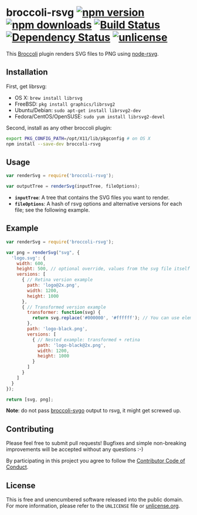 # broccoli-rsvg [![npm version](https://img.shields.io/npm/v/broccoli-rsvg.svg?style=flat)](https://www.npmjs.org/package/broccoli-rsvg) [![npm downloads](https://img.shields.io/npm/dm/broccoli-rsvg.svg?style=flat)](https://www.npmjs.org/package/broccoli-rsvg) [![Build Status](https://img.shields.io/travis/myfreeweb/broccoli-rsvg.svg?style=flat)](https://travis-ci.org/myfreeweb/broccoli-rsvg) [![Dependency Status](https://img.shields.io/gemnasium/myfreeweb/broccoli-rsvg.svg)](https://gemnasium.com/myfreeweb/broccoli-rsvg) [![unlicense](https://img.shields.io/badge/un-license-green.svg?style=flat)](http://unlicense.org)

This [Broccoli] plugin renders SVG files to PNG using [node-rsvg].

[Broccoli]: https://github.com/joliss/broccoli
[node-rsvg]: https://github.com/walling/node-rsvg

## Installation

First, get librsvg:

- OS X: `brew install librsvg`
- FreeBSD: `pkg install graphics/librsvg2`
- Ubuntu/Debian: `sudo apt-get install librsvg2-dev`
- Fedora/CentOS/OpenSUSE: `sudo yum install librsvg2-devel`

Second, install as any other broccoli plugin:

```bash
export PKG_CONFIG_PATH=/opt/X11/lib/pkgconfig # on OS X
npm install --save-dev broccoli-rsvg
```

## Usage

```js
var renderSvg = require('broccoli-rsvg');

var outputTree = renderSvg(inputTree, fileOptions);
```

- **`inputTree`**: A tree that contains the SVG files you want to render.
- **`fileOptions`**: A hash of rsvg options and alternative versions for each file; see the following example.

## Example

```js
var renderSvg = require('broccoli-rsvg');

var png = renderSvg("svg", {
  'logo.svg': {
    width: 600,
    height: 500, // optional override, values from the svg file itself are used by default
    versions: [
      { // Retina version example
        path: 'logo@2x.png',
        width: 1200,
        height: 1000
      },
      { // Transformed version example
        transformer: function(svg) {
          return svg.replace('#000000', '#ffffff'); // You can use elementtree or xmldom here...
        },
        path: 'logo-black.png',
        versions: [
          { // Nested example: transformed + retina
            path: 'logo-black@2x.png',
            width: 1200,
            height: 1000
          }
        ]
      }
    ]
  }
});

return [svg, png];
```

**Note**: do not pass [broccoli-svgo] output to rsvg, it might get screwed up.

[broccoli-svgo]: https://github.com/sindresorhus/broccoli-svgo

## Contributing

Please feel free to submit pull requests!
Bugfixes and simple non-breaking improvements will be accepted without any questions :-)

By participating in this project you agree to follow the [Contributor Code of Conduct](http://contributor-covenant.org/version/1/1/0/).

## License

This is free and unencumbered software released into the public domain.  
For more information, please refer to the `UNLICENSE` file or [unlicense.org](http://unlicense.org).
